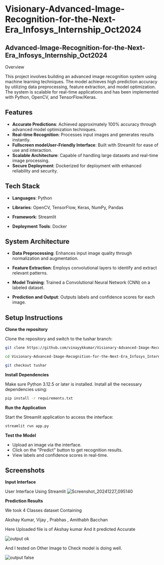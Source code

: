 # Visionary-Advanced-Image-Recognition-for-the-Next-Era_Infosys_Internship_Oct2024


## Advanced-Image-Recognition-for-the-Next-Era_Infosys_Internship_Oct2024

Overview

This project involves building an advanced image recognition system using machine learning techniques. The model achieves high prediction accuracy by utilizing data preprocessing, feature extraction, and model optimization. The system is scalable for real-time applications and has been implemented with Python, OpenCV, and TensorFlow/Keras.
## Features

- **Accurate Predictions**: Achieved approximately 100% accuracy through advanced model optimization techniques.
- **Real-time Recognition**: Processes input images and generates results instantly.
- **Fullscreen modeUser-Friendly Interface**: Built with Streamlit for ease of use and interaction.
- **Scalable Architecture**: Capable of handling large datasets and real-time image processing.
- **Secure Deployment**: Dockerized for deployment with enhanced reliability and security.


## Tech Stack


- **Languages**: Python

- **Libraries**: OpenCV, TensorFlow, Keras, NumPy, Pandas

- **Framework**: Streamlit

- **Deployment Tools**: Docker


## System Architecture 

- **Data Preprocessing**: Enhances input image quality through normalization and augmentation.

- **Feature Extraction**: Employs convolutional layers to identify and extract relevant patterns.

- **Model Training**: Trained a Convolutional Neural Network (CNN) on a labeled dataset.

- **Prediction and Output**: Outputs labels and confidence scores for each image.

## Setup Instructions


**Clone the repository**

Clone the repository and switch to the tushar branch:
```bash
git clone https://github.com/vinayykkumar/Visionary-Advanced-Image-Recognition-for-the-Next-Era_Infosys_Internship_Oct2024.git

cd Visionary-Advanced-Image-Recognition-for-the-Next-Era_Infosys_Internship_Oct2024

git checkout tushar

```
    

**Install Dependencies**

Make sure Python 3.12.5 or later is installed. Install all the necessary dependencies using:

```bash
pip install -r requirements.txt
```

**Run the Application**

Start the Streamlit application to access the interface:

```bash
streamlit run app.py
```

**Test the Model**

- Upload an image via the interface.
- Click on the "Predict" button to get recognition results.
- View labels and confidence scores in real-time.


## Screenshots

**Input Interface**

User Interface Using Streamlit
![Screenshot_20241227_095140](https://github.com/user-attachments/assets/96ae9d74-b91a-41c7-8db9-e8dedcd1a223)


**Prediction Results**

We took 4 Classes dataset Containing

Akshay Kumar, Vijay , Prabhas , Amithabh Bacchan

Here Uploaded file is of Akshay kumar And it predicted Accurate

![output ok](https://github.com/user-attachments/assets/2e480595-886c-4098-ba07-6c212eeabf28)

And I tested on Other Image to Check model is doing well.

![output false](https://github.com/user-attachments/assets/b75e5e97-2e88-4497-840a-266ddfab8eff)



